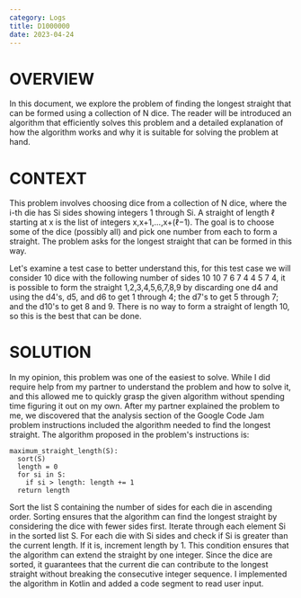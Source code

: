 ```yaml
---
category: Logs
title: D1000000
date: 2023-04-24
---
```


# OVERVIEW 
In this document, we explore the problem of finding the longest straight that can be formed using a collection of N dice. The reader will be introduced an algorithm that efficiently solves this problem and a detailed explanation of how the algorithm works and why it is suitable for solving the problem at hand. 

# CONTEXT
This problem involves choosing dice from a collection of N dice, where the i-th die has Si sides showing integers 1 through Si. A straight of length ℓ starting at x is the list of integers x,x+1,…,x+(ℓ−1). The goal is to choose some of the dice (possibly all) and pick one number from each to form a straight. The problem asks for the longest straight that can be formed in this way. 

Let's examine a test case to better understand this, for this test case we will consider 10 dice with the following number of sides 10 10 7 6 7 4 4 5 7 4, it is possible to form the straight 1,2,3,4,5,6,7,8,9 by discarding one d4 and using the d4⁠'s, d5, and d6 to get 1 through 4; the d7⁠'s to get 5 through 7; and the d10⁠'s to get 8 and 9. There is no way to form a straight of length 10, so this is the best that can be done.

# SOLUTION
In my opinion, this problem was one of the easiest to solve. While I did require help from my partner to understand the problem and how to solve it, and this allowed me to quickly grasp the given algorithm without spending time figuring it out on my own. After my partner explained the problem to me, we discovered that the analysis section of the Google Code Jam problem instructions included the algorithm needed to find the longest straight. The algorithm proposed in the problem's instructions is:
```
maximum_straight_length(S):
  sort(S)
  length = 0
  for si in S:
    if si > length: length += 1
  return length
```
Sort the list S containing the number of sides for each die in ascending order. Sorting ensures that the algorithm can find the longest straight by considering the dice with fewer sides first. Iterate through each element Si in the sorted list S. For each die with Si sides and check if Si is greater than the current length. If it is, increment length by 1. This condition ensures that the algorithm can extend the straight by one integer. Since the dice are sorted, it guarantees that the current die can contribute to the longest straight without breaking the consecutive integer sequence. I implemented the algorithm in Kotlin and added a code segment to read user input.